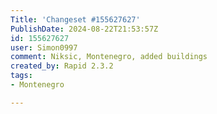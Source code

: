 ```yaml
---
Title: 'Changeset #155627627'
PublishDate: 2024-08-22T21:53:57Z
id: 155627627
user: Simon0997
comment: Niksic, Montenegro, added buildings
created_by: Rapid 2.3.2
tags:
- Montenegro

---
```

